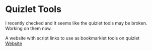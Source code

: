 # Quizlet Tools

I recently checked and it seems like the quizlet tools may be broken. Working on them now.

A website with script links to use as bookmarklet tools on quizlet  
[Website](https://mechafinch.github.io/Bookmarklet-Tools/)
